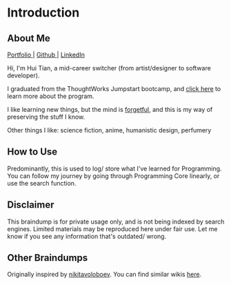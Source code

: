 # Introduction

## About Me

[Portfolio ](http://onoumenon.netlify.com)| [Github ](https://github.com/onoumenon)| [LinkedIn](https://www.linkedin.com/in/hui-tian/)

Hi, I'm Hui Tian, a mid-career switcher (from artist/designer to software developer).

I graduated from the ThoughtWorks Jumpstart bootcamp, and [click here](https://www.thoughtworks.com/jumpstart) to learn more about the program.

I like learning new things, but the mind is [forgetful](https://www.iflscience.com/brain/being-forgetful-may-mean-your-brain-is-actually-working-properly/), and this is my way of preserving the stuff I know.

Other things I like: science fiction, anime, humanistic design, perfumery

## How to Use

Predominantly, this is used to log/ store what I've learned for Programming. You can follow my journey by going through Programming Core linearly, or use the search function.&#x20;

## Disclaimer

This braindump is for private usage only, and is not being indexed by search engines. Limited materials may be reproduced here under fair use. Let me know if you see any information that's outdated/ wrong.

## Other Braindumps

Originally inspired by [nikitavoloboev](https://wiki.nikitavoloboev.xyz/ideas). You can find similar wikis [here](https://github.com/RichardLitt/meta-knowledge#readme).



\
\
&#x20;
